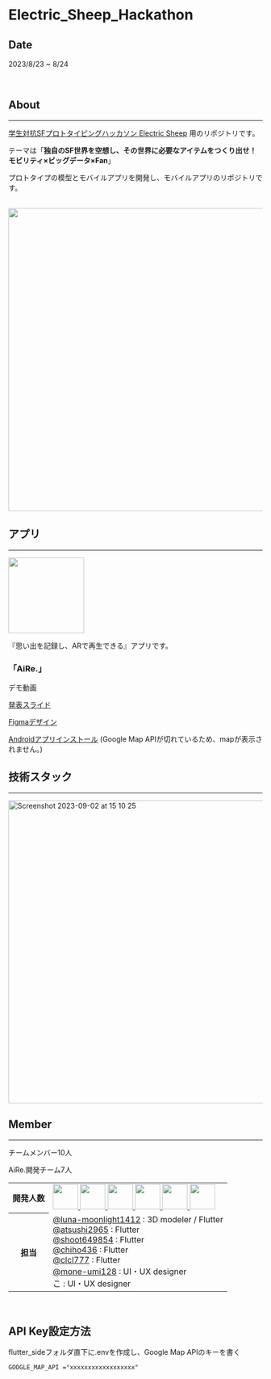 # Electric_Sheep_Hackathon
## Date

2023/8/23 ~ 8/24

<br>

## About
***
[学生対抗SFプロトタイピングハッカソン Electric Sheep](https://www.nagoyatv.com/hackathon-electricsheep/) 用のリポジトリです。

テーマは「**独自のSF世界を空想し、その世界に必要なアイテムをつくり出せ！ モビリティ×ビッグデータ×Fan**」

プロトタイプの模型とモバイルアプリを開発し、モバイルアプリのリポジトリです。


<br>
<img width="600" src="https://github.com/clcl777/Electric_Sheep_Hackathon/assets/77223796/57b1f3eb-a040-4510-9afa-b92e85025f1e">
<br>

## アプリ
***

<img width="150" src="https://github.com/clcl777/Electric_Sheep_Hackathon/assets/77223796/62a55144-89df-4483-bf65-20349ed7df70">

<br>


『思い出を記録し、ARで再生できる』アプリです。

### 「AiRe.」

デモ動画

[発表スライド](https://docs.google.com/presentation/d/18Jk7s8fouqaPAAQmXVmnsxxeMUQpIu7z/edit#slide=id.p1)

[Figmaデザイン](https://www.figma.com/file/Dpx0lWF7rnGAS4QW0djOih/electric_sheep?type=design&node-id=1%3A2&mode=design&t=1hBjysZMBdT8BXhY-1)

[Androidアプリインストール](https://github.com/clcl777/Electric_Sheep_Hackathon/raw/main/release/app-debug.apk)
(Google Map APIが切れているため、mapが表示されません。)

## 技術スタック
***
<img width="600" alt="Screenshot 2023-09-02 at 15 10 25" src="https://github.com/clcl777/Electric_Sheep_Hackathon/assets/77223796/a6bc16b4-5c7a-4d92-8b41-414549f22447">

## Member
***
チームメンバー10人

AiRe.開発チーム7人
<table>
  <tr>
    <th>開発人数</th>
    <td>
      <b><a href="https://github.com/luna-moonlight1412"><img src="https://github.com/luna-moonlight1412.png" width="50px;" /></b>
      <b><a href="https://github.com/atsushi2965"><img src="https://github.com/atsushi2965.png" width="50px;" /></b>
      <b><a href="https://github.com/shoot649854"><img src="https://github.com/shoot649854.png" width="50px;" /></b>
      <b><a href="https://github.com/chiho436"><img src="https://github.com/chiho436.png" width="50px;" /></b>
      <b><a href="https://github.com/clcl777"><img src="https://github.com/clcl777.png" width="50px;" /></b>
      <b><a href="https://github.com/	mone-umi128"><img src="https://github.com/	mone-umi128.png" width="50px;" /></b>
    </td>
  </tr>
  <tr>
    <th>担当</th>
    <td>
      <a href="https://github.com/luna-moonlight1412">@luna-moonlight1412</a> : 3D modeler / Flutter<br>
      <a href="https://github.com/atsushi2965">@atsushi2965</a> : Flutter <br>
      <a href="https://github.com/shoot649854">@shoot649854</a> : Flutter <br>
      <a href="https://github.com/chiho436">@chiho436</a> : Flutter <br>
      <a href="https://github.com/clcl777">@clcl777</a> : Flutter <br>
      <a href="https://github.com/mone-umi128">@mone-umi128</a> : UI・UX designer <br>
      こ : UI・UX designer <br>
    </td>
  </tr>
</table>

<br>


## API Key設定方法

flutter_sideフォルダ直下に.envを作成し、Google Map APIのキーを書く
```
GOOGLE_MAP_API ="xxxxxxxxxxxxxxxxxx"
```